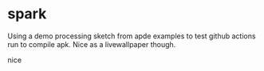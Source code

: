 # spark

Using a demo processing sketch from apde examples to test github actions run to compile apk.
Nice as a livewallpaper though.

nice